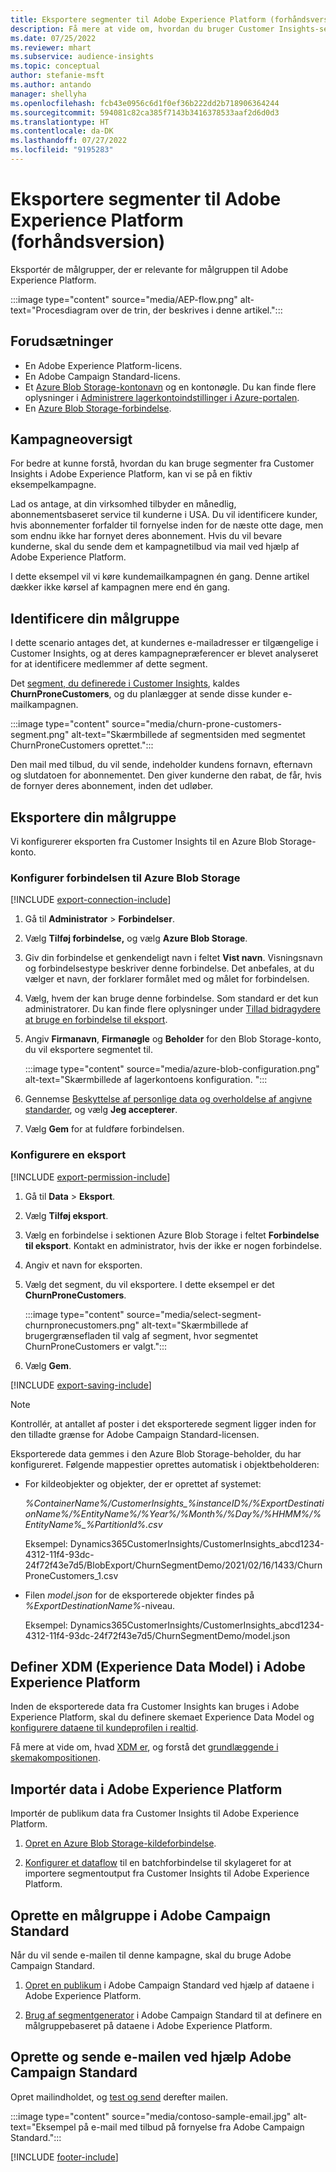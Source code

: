 ```yaml
---
title: Eksportere segmenter til Adobe Experience Platform (forhåndsversion)
description: Få mere at vide om, hvordan du bruger Customer Insights-segmenter i Adobe Experience Platform.
ms.date: 07/25/2022
ms.reviewer: mhart
ms.subservice: audience-insights
ms.topic: conceptual
author: stefanie-msft
ms.author: antando
manager: shellyha
ms.openlocfilehash: fcb43e0956c6d1f0ef36b222dd2b718906364244
ms.sourcegitcommit: 594081c82ca385f7143b3416378533aaf2d6d0d3
ms.translationtype: HT
ms.contentlocale: da-DK
ms.lasthandoff: 07/27/2022
ms.locfileid: "9195283"
---
```

# <a name="export-segments-to-adobe-experience-platform-preview"></a>Eksportere segmenter til Adobe Experience Platform (forhåndsversion)

Eksportér de målgrupper, der er relevante for målgruppen til Adobe Experience Platform.

:::image type="content" source="media/AEP-flow.png" alt-text="Procesdiagram over de trin, der beskrives i denne artikel.":::

## <a name="prerequisites"></a>Forudsætninger

- En Adobe Experience Platform-licens.
- En Adobe Campaign Standard-licens.
- Et [Azure Blob Storage-kontonavn](/azure/storage/blobs/create-data-lake-storage-account) og en kontonøgle. Du kan finde flere oplysninger i [Administrere lagerkontoindstillinger i Azure-portalen](/azure/storage/common/storage-account-manage).
- En [Azure Blob Storage-forbindelse](/azure/storage/blobs/storage-quickstart-blobs-portal#create-a-container).

## <a name="campaign-overview"></a>Kampagneoversigt

For bedre at kunne forstå, hvordan du kan bruge segmenter fra Customer Insights i Adobe Experience Platform, kan vi se på en fiktiv eksempelkampagne.

Lad os antage, at din virksomhed tilbyder en månedlig, abonnementsbaseret service til kunderne i USA. Du vil identificere kunder, hvis abonnementer forfalder til fornyelse inden for de næste otte dage, men som endnu ikke har fornyet deres abonnement. Hvis du vil bevare kunderne, skal du sende dem et kampagnetilbud via mail ved hjælp af Adobe Experience Platform.

I dette eksempel vil vi køre kundemailkampagnen én gang. Denne artikel dækker ikke kørsel af kampagnen mere end én gang.

## <a name="identify-your-target-audience"></a>Identificere din målgruppe

I dette scenario antages det, at kundernes e-mailadresser er tilgængelige i Customer Insights, og at deres kampagnepræferencer er blevet analyseret for at identificere medlemmer af dette segment.

Det [segment, du definerede i Customer Insights](segments.md), kaldes **ChurnProneCustomers**, og du planlægger at sende disse kunder e-mailkampagnen.

:::image type="content" source="media/churn-prone-customers-segment.png" alt-text="Skærmbillede af segmentsiden med segmentet ChurnProneCustomers oprettet.":::

Den mail med tilbud, du vil sende, indeholder kundens fornavn, efternavn og slutdatoen for abonnementet. Den giver kunderne den rabat, de får, hvis de fornyer deres abonnement, inden det udløber.

## <a name="export-your-target-audience"></a>Eksportere din målgruppe

Vi konfigurerer eksporten fra Customer Insights til en Azure Blob Storage-konto.

### <a name="set-up-connection-to-azure-blob-storage"></a>Konfigurer forbindelsen til Azure Blob Storage

[!INCLUDE [export-connection-include](includes/export-connection-admn.md)]

1. Gå til **Administrator** > **Forbindelser**.

1. Vælg **Tilføj forbindelse,** og vælg **Azure Blob Storage**.

1. Giv din forbindelse et genkendeligt navn i feltet **Vist navn**. Visningsnavn og forbindelsestype beskriver denne forbindelse. Det anbefales, at du vælger et navn, der forklarer formålet med og målet for forbindelsen.

1. Vælg, hvem der kan bruge denne forbindelse. Som standard er det kun administratorer. Du kan finde flere oplysninger under [Tillad bidragydere at bruge en forbindelse til eksport](connections.md#allow-contributors-to-use-a-connection-for-exports).

1. Angiv **Firmanavn**, **Firmanøgle** og **Beholder** for den Blob Storage-konto, du vil eksportere segmentet til.  

   :::image type="content" source="media/azure-blob-configuration.png" alt-text="Skærmbillede af lagerkontoens konfiguration. ":::

1. Gennemse [Beskyttelse af personlige data og overholdelse af angivne standarder](connections.md#data-privacy-and-compliance), og vælg **Jeg accepterer**.

1. Vælg **Gem** for at fuldføre forbindelsen.

### <a name="configure-an-export"></a>Konfigurere en eksport

[!INCLUDE [export-permission-include](includes/export-permission.md)]

1. Gå til **Data** > **Eksport**.

1. Vælg **Tilføj eksport**.

1. Vælg en forbindelse i sektionen Azure Blob Storage i feltet **Forbindelse til eksport**. Kontakt en administrator, hvis der ikke er nogen forbindelse.

1. Angiv et navn for eksporten.

1. Vælg det segment, du vil eksportere. I dette eksempel er det **ChurnProneCustomers**.

   :::image type="content" source="media/select-segment-churnpronecustomers.png" alt-text="Skærmbillede af brugergrænsefladen til valg af segment, hvor segmentet ChurnProneCustomers er valgt.":::

1. Vælg **Gem**.

[!INCLUDE [export-saving-include](includes/export-saving.md)]

> [!NOTE]
> Kontrollér, at antallet af poster i det eksporterede segment ligger inden for den tilladte grænse for Adobe Campaign Standard-licensen.

Eksporterede data gemmes i den Azure Blob Storage-beholder, du har konfigureret. Følgende mappestier oprettes automatisk i objektbeholderen:

- For kildeobjekter og objekter, der er oprettet af systemet:  

  *%ContainerName%/CustomerInsights_%instanceID%/%ExportDestinationName%/%EntityName%/%Year%/%Month%/%Day%/%HHMM%/%EntityName%_%PartitionId%.csv*

  Eksempel: Dynamics365CustomerInsights/CustomerInsights_abcd1234-4312-11f4-93dc-24f72f43e7d5/BlobExport/ChurnSegmentDemo/2021/02/16/1433/ChurnProneCustomers_1.csv

- Filen *model.json* for de eksporterede objekter findes på *%ExportDestinationName%*-niveau.

  Eksempel: Dynamics365CustomerInsights/CustomerInsights_abcd1234-4312-11f4-93dc-24f72f43e7d5/ChurnSegmentDemo/model.json

## <a name="define-experience-data-model-xdm-in-adobe-experience-platform"></a>Definer XDM (Experience Data Model) i Adobe Experience Platform

Inden de eksporterede data fra Customer Insights kan bruges i Adobe Experience Platform, skal du definere skemaet Experience Data Model og [konfigurere dataene til kundeprofilen i realtid](https://experienceleague.adobe.com/docs/experience-platform/profile/tutorials/dataset-configuration.html#tutorials).

Få mere at vide om, hvad [XDM er](https://experienceleague.adobe.com/docs/experience-platform/xdm/home.html), og forstå det [grundlæggende i skemakompositionen](https://experienceleague.adobe.com/docs/experience-platform/xdm/schema/composition.html#schema).

## <a name="import-data-into-adobe-experience-platform"></a>Importér data i Adobe Experience Platform

Importér de publikum data fra Customer Insights til Adobe Experience Platform.

1. [Opret en Azure Blob Storage-kildeforbindelse](https://experienceleague.adobe.com/docs/experience-platform/sources/ui-tutorials/create/cloud-storage/blob.html#getting-started).

1. [Konfigurer et dataflow](https://experienceleague.adobe.com/docs/experience-platform/sources/ui-tutorials/dataflow/cloud-storage.html#ui-tutorials) til en batchforbindelse til skylageret for at importere segmentoutput fra Customer Insights til Adobe Experience Platform.

## <a name="create-an-audience-in-adobe-campaign-standard"></a>Oprette en målgruppe i Adobe Campaign Standard

Når du vil sende e-mailen til denne kampagne, skal du bruge Adobe Campaign Standard.

1. [Opret en publikum](https://experienceleague.adobe.com/docs/campaign-standard/using/profiles-and-audiences/get-started-profiles-and-audiences.html#permission) i Adobe Campaign Standard ved hjælp af dataene i Adobe Experience Platform.

1. [Brug af segmentgenerator](https://experienceleague.adobe.com/docs/campaign-standard/using/integrating-with-adobe-cloud/adobe-experience-platform/audience-destinations/aep-using-segment-builder.html) i Adobe Campaign Standard til at definere en målgruppebaseret på dataene i Adobe Experience Platform.

## <a name="create-and-send-the-email-using-adobe-campaign-standard"></a>Oprette og sende e-mailen ved hjælp Adobe Campaign Standard

Opret mailindholdet, og [test og send](https://experienceleague.adobe.com/docs/campaign-standard/using/testing-and-sending/get-started-sending-messages.html#preparing-and-testing-messages) derefter mailen.

:::image type="content" source="media/contoso-sample-email.jpg" alt-text="Eksempel på e-mail med tilbud på fornyelse fra Adobe Campaign Standard.":::

[!INCLUDE [footer-include](includes/footer-banner.md)]
